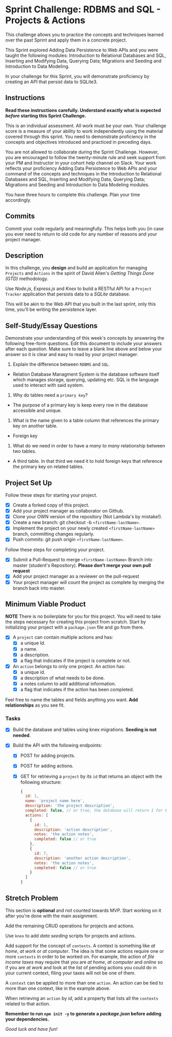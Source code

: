 # Sprint Challenge: RDBMS and SQL - Projects & Actions

This challenge allows you to practice the concepts and techniques learned over the past Sprint and apply them in a concrete project.

This Sprint explored Adding Data Persistence to Web APIs and you were taught the following modules: Introduction to Relational Databases and SQL, Inserting and Modifying Data, Querying Data; Migrations and Seeding and Introduction to Data Modeling.

In your challenge for this Sprint, you will demonstrate proficiency by creating an API that persist data to SQLite3.

## Instructions

**Read these instructions carefully. Understand exactly what is expected _before_ starting this Sprint Challenge.**

This is an individual assessment. All work must be your own. Your challenge score is a measure of your ability to work independently using the material covered through this sprint. You need to demonstrate proficiency in the concepts and objectives introduced and practiced in preceding days.

You are not allowed to collaborate during the Sprint Challenge. However, you are encouraged to follow the twenty-minute rule and seek support from your PM and Instructor in your cohort help channel on Slack. Your work reflects your proficiency Adding Data Persistence to Web APIs and your command of the concepts and techniques in the Introduction to Relational Databases and SQL, Inserting and Modifying Data, Querying Data; Migrations and Seeding and Introduction to Data Modeling modules.

You have three hours to complete this challenge. Plan your time accordingly.

## Commits

Commit your code regularly and meaningfully. This helps both you (in case you ever need to return to old code for any number of reasons and your project manager.

## Description

In this challenge, you **design** and build an application for managing `Projects` and `Actions` in the spirit of David Allen's _Getting Things Done (GTD)_ methodology.

Use _Node.js_, _Express.js_ and _Knex_ to build a RESTful API for a `Project Tracker` application that persists data to a _SQLite_ database.

This will be akin to the Web API that you built in the last sprint, only this time, you'll be writing the persistence layer.

## Self-Study/Essay Questions

Demonstrate your understanding of this week's concepts by answering the following free-form questions. Edit this document to include your answers after each question. Make sure to leave a blank line above and below your answer so it is clear and easy to read by your project manager.

1. Explain the difference between `RDBMS` and `SQL`.

-   Relation Database Managment System is the database software itself which manages storage, querying, updating etc. SQL is the language used to interact with said system.

1. Why do tables need a `primary key`?

-   The purpose of a primary key is keep every row in the database accessible and unique.

1. What is the name given to a table column that references the primary key on another table.

-   Foreign key

1. What do we need in order to have a _many to many_ relationship between two tables.

-   A third table. In that third we need it to hold foreign keys that reference the primary key on related tables.

## Project Set Up

Follow these steps for starting your project.

-   [x] Create a forked copy of this project.
-   [x] Add your project manager as collaborator on Github.
-   [x] Clone your OWN version of the repository (Not Lambda's by mistake!).
-   [x] Create a new branch: git checkout -b `<firstName-lastName>`.
-   [x] Implement the project on your newly created `<firstName-lastName>` branch, committing changes regularly.
-   [x] Push commits: git push origin `<firstName-lastName>`.

Follow these steps for completing your project.

-   [x] Submit a Pull-Request to merge `<firstName-lastName>` Branch into master (student's Repository). **Please don't merge your own pull request**
-   [x] Add your project manager as a reviewer on the pull-request
-   [x] Your project manager will count the project as complete by merging the branch back into master.

## Minimum Viable Product

**NOTE** There is no boilerplate for you for this project. You will need to take the steps necessary for creating this project from scratch. Start by initializing your project with a `package.json` file and go from there.

-   [x] A `project` can contain multiple actions and has:
    -   [x] a unique Id.
    -   [x] a name.
    -   [x] a description.
    -   [x] a flag that indicates if the project is complete or not.
-   [x] An `action` belongs to only one project. An action has:
    -   [x] a unique id.
    -   [x] a description of what needs to be done.
    -   [x] a notes column to add additional information.
    -   [x] a flag that indicates if the action has been completed.

Feel free to name the tables and fields anything you want. **Add relationships** as you see fit.

### Tasks

-   [x] Build the database and tables using knex migrations. **Seeding is not needed**.
-   [x] Build the API with the following endpoints:

    -   [x] POST for adding projects.
    -   [x] POST for adding actions.
    -   [x] GET for retrieving a `project` by its `id` that returns an object with the following structure:

        ```js
        {
          id: 1,
          name: 'project name here',
          description: 'the project description',
          completed: false, // or true, the database will return 1 for true and 0 for false
          actions: [
            {
              id: 1,
              description: 'action description',
              notes: 'the action notes',
              completed: false // or true
            },
            {
              id: 7,
              description: 'another action description',
              notes: 'the action notes',
              completed: false // or true
            }
          ]
        }
        ```

## Stretch Problem

This section is **optional** and not counted towards MVP. Start working on it after you're done with the main assignment.

Add the remaining CRUD operations for projects and actions.

Use `knex` to add _data seeding_ scripts for projects and actions.

Add support for the concept of `contexts`. A context is something like _at home_, _at work_ or _at computer_. The idea is that some actions require one or more `contexts` in order to be worked on. For example, the action of _file income taxes_ may require that you are _at home_, _at computer_ and _online_ so if you are _at work_ and look at the list of pending actions you could do in your current context, filing your taxes will not be one of them.

A `context` can be applied to more than one `action`. An action can be tied to more than one context, like in the example above.

When retrieving an `action` by _id_, add a property that lists all the `contexts` related to that action.

**Remember to run `npm init -y` to generate a _package.json_ before adding your dependencies.**

_Good luck and have fun!_
